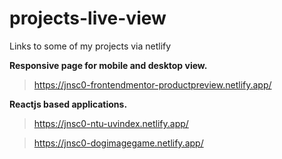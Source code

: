 # projects-live-view
Links to some of my projects via netlify



**Responsive page for mobile and desktop view.**

> https://jnsc0-frontendmentor-productpreview.netlify.app/

**Reactjs based applications.**

> https://jnsc0-ntu-uvindex.netlify.app/

> https://jnsc0-dogimagegame.netlify.app/
